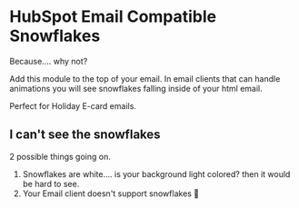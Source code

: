 # HubSpot Email Compatible Snowflakes
Because.... why not?

Add this module to the top of your email. In email clients that can handle animations you will see snowflakes falling inside of your html email.

Perfect for Holiday E-card emails.


## I can't see the snowflakes
2 possible things going on.
1. Snowflakes are white.... is your background light colored? then it would be hard to see.
2. Your Email client doesn't support snowflakes 🙁
